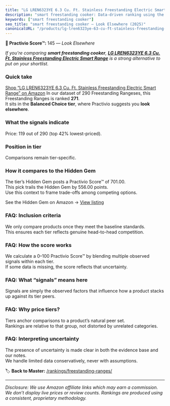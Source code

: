 ```yaml
---
title: "LG LREN6323YE 6.3 Cu. Ft. Stainless Freestanding Electric Smart Range"
description: "smart freestanding cooker: Data-driven ranking using the Practivio Score™. Positioned by quality, value, demand, findability, momentum."
keywords: ["smart freestanding cooker"]
seo_title: "smart freestanding cooker — Look Elsewhere (2025)"
canonicalURL: "/products/lg-lren6323ye-63-cu-ft-stainless-freestanding-electric-smart-range-B0F74W28S9/"
---
```


**🚫 Practivio Score™:** 145 — _Look Elsewhere_


*If you're comparing **smart freestanding cooker**, **[LG LREN6323YE 6.3 Cu. Ft. Stainless Freestanding Electric Smart Range](https://www.amazon.com/dp/B0F74W28S9?tag=practivio-20)** is a strong alternative to put on your shortlist.*
### Quick take
[Shop “LG LREN6323YE 6.3 Cu. Ft. Stainless Freestanding Electric Smart Range” on Amazon](https://www.amazon.com/dp/B0F74W28S9?tag=practivio-20)
In our dataset of 290 Freestanding Rangeses, this Freestanding Ranges is ranked **271**.  
It sits in the **Balanced Choice tier**, where Practivio suggests you **look elsewhere**.

### What the signals indicate
Price: 119 out of 290 (top 42% lowest-priced).  

### Position in tier
Comparisons remain tier-specific.

### How it compares to the Hidden Gem
The tier’s Hidden Gem posts a Practivio Score™ of 701.00.  
This pick trails the Hidden Gem by 556.00 points.  
Use this context to frame trade-offs among competing options.  

See the Hidden Gem on Amazon → [View listing](https://www.amazon.com/dp/B07FWRTVYZ?tag=practivio-20)

### FAQ: Inclusion criteria
We only compare products once they meet the baseline standards.  
This ensures each tier reflects genuine head-to-head competition.

### FAQ: How the score works
We calculate a 0–100 Practivio Score™ by blending multiple observed signals within each tier.  
If some data is missing, the score reflects that uncertainty.

### FAQ: What “signals” means here
Signals are simply the observed factors that influence how a product stacks up against its tier peers.

### FAQ: Why price tiers?
Tiers anchor comparisons to a product’s natural peer set.  
Rankings are relative to that group, not distorted by unrelated categories.

### FAQ: Interpreting uncertainty
The presence of uncertainty is made clear in both the evidence base and our notes.  
We handle limited data conservatively, never with assumptions.


🏷️ **Back to Master:** [/rankings/freestanding-ranges/](/rankings/freestanding-ranges/)

---
_Disclosure: We use Amazon affiliate links which may earn a commission. We don’t display live prices or review counts. Rankings are produced using a consistent, proprietary methodology._
